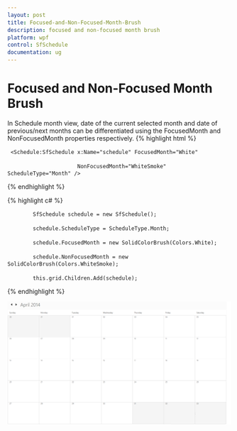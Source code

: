 ```yaml
---
layout: post
title: Focused-and-Non-Focused-Month-Brush
description: focused and non-focused month brush
platform: wpf
control: SfSchedule
documentation: ug
---
```


# Focused and Non-Focused Month Brush

In Schedule month view, date of the current selected month and date of previous/next months can be differentiated using the FocusedMonth and NonFocusedMonth properties respectively.
{% highlight html %}



     <Schedule:SfSchedule x:Name="schedule" FocusedMonth="White" 

                          NonFocusedMonth="WhiteSmoke" ScheduleType="Month" />

{% endhighlight  %}

{% highlight c# %}




            SfSchedule schedule = new SfSchedule();

            schedule.ScheduleType = ScheduleType.Month;

            schedule.FocusedMonth = new SolidColorBrush(Colors.White);

            schedule.NonFocusedMonth = new SolidColorBrush(Colors.WhiteSmoke);

            this.grid.Children.Add(schedule);


{% endhighlight  %}


![](Focused-and-Non-Focused-Month-Brush_images/Focused-and-Non-Focused-Month-Brush_img1.png)





